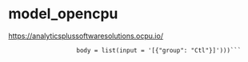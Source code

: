 # model_opencpu
https://analyticsplussoftwaresolutions.ocpu.io/

```(tmp <- httr::POST("https://analyticsplussoftwaresolutions.ocpu.io/model_opencpu/R/pred",
                   body = list(input = '[{"group": "Ctl"}]')))```
